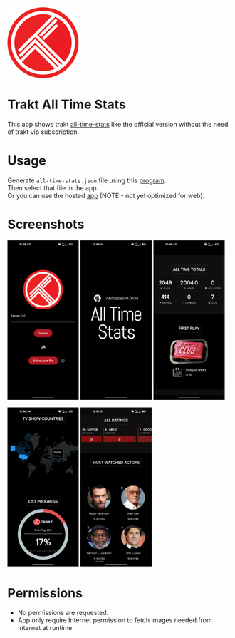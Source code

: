 <img src="assets/images/trakt.png" alt="Screenshot Gallery" width="160"/>

# Trakt All Time Stats
This app shows trakt [all-time-stats](https://blog.trakt.tv/all-time-year-in-review-f6f931e4461d) like the official version without the need of trakt vip subscription.

# Usage
Generate `all-time-stats.json` file using this [program](https://github.com/Ahmedazim7804/trakt_vip_stats).
<br />
Then select that file in the app.<br />
Or you can use the hosted [app](https://traktstats.netlify.app/) (NOTE:- not yet optimized for web).

# Screenshots
<p float="left">
  <img src="screenshots/1.png" alt="Screenshot Gallery" width="160"/>
  <img src="screenshots/2.png" alt="Screenshot Gallery" width="160"/>
  <img src="screenshots/3.png" alt="Screenshot Gallery" width="160"/>
</p>
<p float="left">
  <img src="screenshots/4.png" alt="Screenshot Gallery" width="160"/>
  <img src="screenshots/5.png" alt="Screenshot Gallery" width="160"/>
</p>

# Permissions
- No permissions are requested.
- App only require Internet permission to fetch images needed from internet at runtime.
